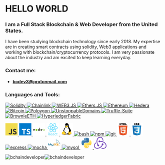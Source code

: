# HELLO WORLD

<h3 align="left">I am a Full Stack Blockchain & Web Developer from the United States.</h3>
<p>I have been studying blockchain technology since early 2018. My expertise are in creating smart contracts using solidity, Web3 applications and working with blockchain/cryptocurrency protocols. I am very passionate about the industry and am excited to keep learning everyday. </p>


<h3 align="left">Contact me:</h3>
<p align="left">
</p>

- **bcdev3@protonmail.com**

<h3 align="left">Languages and Tools:</h3>
<p align="left"> 
    <a href="https://soliditylang.org/" target="_blank" rel="noreferrer"> <img src="https://soliditylang.org/images/SolGray.png" alt="Solidity" width="120" height="40"/> </a>
    <a href="https://chain.link/" target="_blank" rel="noreferrer"> <img src="https://upload.wikimedia.org/wikipedia/commons/thumb/1/15/Chainlink_Logo_Blue.svg/378px-Chainlink_Logo_Blue.svg.png" alt="Chainlink" width="120" height="40"/> </a>
    <a href="https://web3js.org/" target="_blank" rel="noreferrer"> <img src="https://web3js.org/web3js.png" alt="WEB3.JS" width="50" height="40"/> </a>
    <a href="https://docs.ethers.io/v5/"> <img src="https://ethers.org/static/logo.png" alt="Ethers.JS" width="50" height="40"/> </a>   
    <a href="https://ethereum.org/en/" target="_blank" rel="noreferrer"> <img src="https://s2.coinmarketcap.com/static/img/coins/64x64/1027.png" alt="Ethereum" width="40" height="40"/> </a>
    <a href="https://hedera.com/learning/hedera-hashgraph" target="_blank" rel="noreferrer"> <img src="https://s2.coinmarketcap.com/static/img/coins/64x64/4642.png" alt="Hedera" width="40" height="40"/> </a>
    <a href="https://bitcoin.org/en/" target="_blank" rel="noreferrer"> <img src="https://s2.coinmarketcap.com/static/img/coins/64x64/1.png" alt="Bitcoin" width="40" height="40"/> </a>
    <a href="https://polygon.technology/" target="_blank" rel="noreferrer"> <img src="https://s2.coinmarketcap.com/static/img/coins/64x64/3890.png" alt="Poloygon" width="40" height="40"/> </a>
    <a href="https://unstoppabledomains.com/" target="_blank" rel="noreferrer"> <img src="https://external-content.duckduckgo.com/iu/?u=https%3A%2F%2Fnulltx.com%2Fwp-content%2Fuploads%2F2019%2F09%2Funstoppable-domains-logo-696x557.png&f=1&nofb=1" alt="UnstoppableDomains" width="40" height="40"/> </a>
    <a href="https://trufflesuite.com/"> <img src="https://trufflesuite.com/img/truffle-logo-light.svg" alt="Truffle-Suite" width="40" height="40"/> </a> 
    <a href="https://github.com/eth-brownie/brownie" target="_blank" rel="noreferrer"> <img src="https://external-content.duckduckgo.com/iu/?u=https%3A%2F%2Fs2.51cto.com%2Foss%2F202105%2F27%2F456823ac9d0e1102ff08c1d43e45f976.jpg&f=1&nofb=1" alt="BrownieETH" width="40" height="40"/> </a>
    <a href="https://www.hyperledger.org/use/fabric" target="_blank" rel="noreferrer"> <img src="https://wiki.hyperledger.org/download/attachments/2392070/Hyperledger_Fabric_Logo_Color.svg?version=3&modificationDate=1651149200000&api=v2" alt="HyperledgerFabric" width="120" height="40"/> </a>
   
    
<p align="left">         
  <a href="https://developer.mozilla.org/en-US/docs/Web/JavaScript" target="_blank" rel="noreferrer"> <img src="https://raw.githubusercontent.com/devicons/devicon/master/icons/javascript/javascript-original.svg" alt="javascript" width="40" height="40"/> </a> 
  <a href="https://www.typescriptlang.org/" target="_blank" rel="noreferrer"> <img src="https://raw.githubusercontent.com/devicons/devicon/master/icons/typescript/typescript-original.svg" alt="typescript" width="40" height="40"/> </a>
  <a href="https://nodejs.org" target="_blank" rel="noreferrer"> <img src="https://raw.githubusercontent.com/devicons/devicon/master/icons/nodejs/nodejs-original-wordmark.svg" alt="nodejs" width="40" height="40"/> </a> 
  <a href="https://reactjs.org/" target="_blank" rel="noreferrer"> <img src="https://raw.githubusercontent.com/devicons/devicon/master/icons/react/react-original-wordmark.svg" alt="react" width="40" height="40"/> </a> 
  <a href="https://www.linux.org/" target="_blank" rel="noreferrer"> <img src="https://raw.githubusercontent.com/devicons/devicon/master/icons/linux/linux-original.svg" alt="linux" width="40" height="40"/> </a> 
  <a href="https://www.gnu.org/software/bash/" target="_blank" rel="noreferrer"> <img src="https://duckduckgo.com/i/b34d8a01.png" alt="bash" width="80" height="40"/> </a> 
  <a href="https://www.npmjs.com/" target="_blank" rel="noreferrer"> <img src="https://duckduckgo.com/i/d006c491.png" alt="npm" width="60" height="40"/> </a> 
  <a href="https://git-scm.com/" target="_blank" rel="noreferrer"> <img src="https://www.vectorlogo.zone/logos/git-scm/git-scm-icon.svg" alt="git" width="40" height="40"/> </a> 
  <a href="https://www.w3.org/html/" target="_blank" rel="noreferrer"> <img src="https://raw.githubusercontent.com/devicons/devicon/master/icons/html5/html5-original-wordmark.svg" alt="html5" width="40" height="40"/> </a> 
  <a href="https://www.w3schools.com/css/" target="_blank" rel="noreferrer"> <img src="https://raw.githubusercontent.com/devicons/devicon/master/icons/css3/css3-original-wordmark.svg" alt="css3" width="40" height="40"/> </a> 
<a href="https://expressjs.com" target="_blank" rel="noreferrer"> <img src="https://external-content.duckduckgo.com/iu/?u=https%3A%2F%2Ftse2.mm.bing.net%2Fth%3Fid%3DOIP.URGQhT395uYNRnRpB9DAVgAAAA%26pid%3DApi&f=1" alt="express" width="40" height="40"/> </a> 
<a href="https://mochajs.org" target="_blank" rel="noreferrer"> <img src="https://www.vectorlogo.zone/logos/mochajs/mochajs-icon.svg" alt="mocha" width="40" height="40"/> </a> 
<a href="https://www.mysql.com/" target="_blank" rel="noreferrer"> <img src="https://raw.githubusercontent.com/devicons/devicon/master/icons/mysql/mysql-original-wordmark.svg" alt="PostgresSQL" width="40" height="40"/> </a> 
<a href="https://www.postgresql.org/" target="_blank" rel="noreferrer"> <img src="https://duckduckgo.com/i/270e21a9.png" alt="mysql" width="40" height="40"/> </a> 
<a href="https://www.python.org" target="_blank" rel="noreferrer"> <img src="https://raw.githubusercontent.com/devicons/devicon/master/icons/python/python-original.svg" alt="python" width="40" height="40"/> </a> 
<a href="https://redux.js.org" target="_blank" rel="noreferrer"> <img src="https://raw.githubusercontent.com/devicons/devicon/master/icons/redux/redux-original.svg" alt="redux" width="40" height="40"/> </a> 
</p>

<p><img align="left" src="https://github-readme-stats.vercel.app/api/top-langs?username=bchaindeveloper&show_icons=true&theme=dark&title_color=00ff53&text_color=00ff53&locale=en&layout=compact" alt="bchaindeveloper" /></p>

<p>&nbsp;<img align="left" src="https://github-readme-stats.vercel.app/api?username=bchaindeveloper&show_icons=true&theme=dark&title_color=00ff53&text_color=00ff53&bg_color=0e0208&locale=en" alt="bchaindeveloper" /></p>

